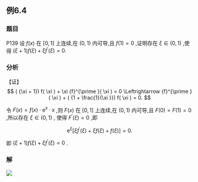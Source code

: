 ## 例6.4
### 题目
P139 设 $f( x)$ 在 $\lbrack {0,1}\rbrack$ 上连续,在 $( {0,1})$ 内可导,且 $f( 1) = 0$ ,证明存在 $\xi \in ( {0,1})$ ,使得
$( {\xi + 1}) f( \xi ) + \xi {f}^{\prime }( \xi ) = 0.$
### 分析
【证】
$$
( {\xi + 1}) f( \xi ) + \xi {f}^{\prime }( \xi ) = 0 \Leftrightarrow {f}^{\prime }( \xi ) + ( {1 + \frac{1}{\xi }}) f( \xi ) = 0.
$$

令 $F( x) = f( x) \cdot {\mathrm{e}}^{x} \cdot x$ ,则 $F( x)$ 在 $\lbrack {0,1}\rbrack$ 上连续,在 $( {0,1})$ 内可导,且 $F( 0) = F( 1) = 0$ ,所以存在 $\xi \in ( {0,1})$ , 使得 ${F}^{\prime }( \xi ) = 0$ ,即

$$
{\mathrm{e}}^{\xi }\lbrack {\xi {f}^{\prime }( \xi ) + {\xi f}( \xi ) + f( \xi ) }\rbrack = 0.
$$

即 $( {\xi + 1}) f( \xi ) + \xi {f}^{\prime }( \xi ) = 0$ .
### 解
![](https://img.hwenyi.live/202410071616533.webp)
